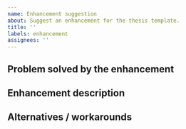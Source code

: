 ```yaml
---
name: Enhancement suggestion
about: Suggest an enhancement for the thesis template.
title: ''
labels: enhancement
assignees: ''
---
```


## Problem solved by the enhancement

<!-- Describe which problem the suggested enhancement solves -->

## Enhancement description

<!-- Describe the suggested enhancement -->

## Alternatives / workarounds

<!-- Describe alternatives or workarounds in case you are aware of any -->
